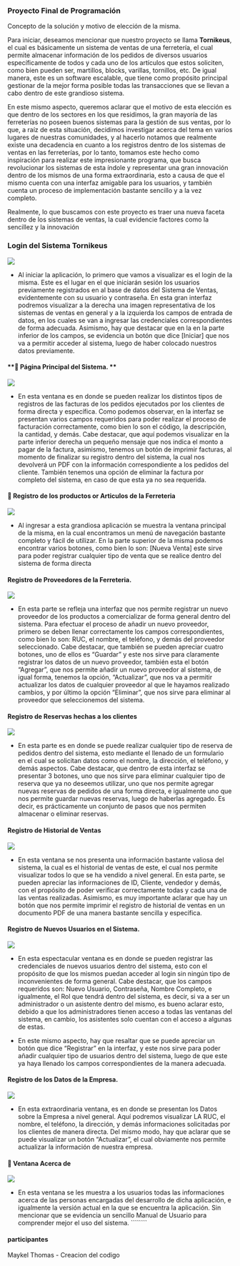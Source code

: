 
### **Proyecto Final de Programación**


Concepto de la solución y motivo de elección de la misma. 

Para iniciar, deseamos mencionar que nuestro proyecto se llama **Tornikeus**, el cual es básicamente un sistema de ventas de una ferretería, el cual permite almacenar información de los pedidos de diversos usuarios específicamente de todos y cada uno de los artículos que estos soliciten, como bien pueden ser, martillos, blocks, varillas, tornillos, etc. De igual manera, este es un software escalable, que tiene como propósito principal gestionar de la mejor forma posible todas las transacciones que se llevan a cabo dentro de este grandioso sistema. 

En este mismo aspecto, queremos aclarar que el motivo de esta elección es que dentro de los sectores en los que residimos, la gran mayoría de las ferreterías no poseen buenos sistemas para la gestión de sus ventas, por lo que, a raíz de esta situación, decidimos investigar acerca del tema en varios lugares de nuestras comunidades, y al hacerlo notamos que realmente existe una decadencia en cuanto a los registros dentro de los sistemas de ventas en las ferreterías, por lo tanto, tomamos este hecho como inspiración para realizar este impresionante programa, que busca revolucionar los sistemas de esta índole y representar una gran innovación dentro de los mismos de una forma extraordinaria, esto a causa de que el mismo cuenta con una interfaz amigable para los usuarios, y también cuenta un proceso de implementación bastante sencillo y a la vez completo. 

Realmente, lo que buscamos con este proyecto es traer una nueva faceta dentro de los sistemas de ventas, la cual evidencie factores como la sencillez y la innovación
### **Login del Sistema Tornikeus**
 ![](https://github.com/maiykt/erwerewr/blob/main/WhatsApp%20Image%202023-04-15%20at%2011.56.25%20PM.jpeg?raw=true) 
 
-  Al iniciar la aplicación, lo primero que vamos a visualizar es el login de la misma. Este es el lugar en el que iniciarán sesión los usuarios previamente registrados en al base de datos del Sistema de Ventas, evidentemente con su usuario y contraseña. En esta gran interfaz podremos visualizar a la derecha una imagen representativa de los sistemas de ventas en general y a la izquierda los campos de entrada de datos, en los cuales se van a ingresar las credenciales correspondientes de forma adecuada. Asimismo, hay que destacar que en la en la parte inferior de los campos, se evidencia un botón que dice [Iniciar] que nos va a permitir acceder al sistema, luego de haber colocado nuestros datos previamente. 
 
####  **	Página Principal del Sistema. **
 ![](https://github.com/maiykt/erwerewr/blob/main/WhatsApp%20Image%202023-04-16%20at%2012.32.54%20AM.jpeg?raw=true)
  -  En esta ventana es en donde se pueden realizar los distintos tipos de registros de las facturas de los pedidos ejecutados por los clientes de forma directa y específica. Como podemos observar, en la interfaz se presentan varios campos requeridos para poder realizar el proceso de facturación correctamente, como bien lo son el código, la descripción, la cantidad, y demás. Cabe destacar, que aquí podemos visualizar en la parte inferior derecha un pequeño mensaje que nos indica el monto a pagar de la factura, asimismo, tenemos un botón de imprimir facturas, al momento de finalizar su registro dentro del sistema, la cual nos devolverá un PDF con la información correspondiente a los pedidos del cliente. También tenemos una opción de eliminar la factura por completo del sistema, en caso de que esta ya no sea requerida. 

#### **	Registro de los productos or Articulos de la Ferreteria**

 ![](https://github.com/maiykt/erwerewr/blob/main/WhatsApp%20Image%202023-04-16%20at%2012.05.04%20AM.jpeg?raw=true)
- Al ingresar a esta grandiosa aplicación se muestra la ventana principal de la misma, en la cual encontramos un menú de navegación bastante completo y fácil de utilizar. En la parte superior de la misma podemos encontrar varios botones, como bien lo son: [Nueva Venta] este sirve para poder registrar cualquier tipo de venta que se realice dentro del sistema de forma directa

#### **Registro de Proveedores de la Ferreteria.** 

 ![](https://github.com/maiykt/erwerewr/blob/main/WhatsApp%20Image%202023-04-16%20at%2012.29.44%20AM.jpeg?raw=true)
- En esta parte se refleja una interfaz que nos permite registrar un nuevo proveedor de los productos a comercializar de forma general dentro del sistema. Para efectuar el proceso de añadir un nuevo proveedor, primero se deben llenar correctamente los campos correspondientes, como bien lo son: RUC, el nombre, el teléfono, y demás del proveedor seleccionado. Cabe destacar, que también se pueden apreciar cuatro botones, uno de ellos es “Guardar” y este nos  sirve para claramente registrar los datos de un nuevo proveedor, también esta el botón “Agregar”, que nos permite añadir un nuevo proveedor al sistema, de igual forma, tenemos la opción, “Actualizar”, que nos va a permitir actualizar los datos de cualquier  proveedor al que le hayamos realizado cambios, y por último la opción “Eliminar”, que nos sirve para eliminar al proveedor que seleccionemos del sistema. 

#### **Registro de Reservas hechas a los clientes**
 ![](https://github.com/maiykt/erwerewr/blob/main/WhatsApp%20Image%202023-04-16%20at%2012.30.15%20AM.jpeg?raw=true)
 
-  En esta parte es en donde se puede realizar cualquier tipo de reserva de pedidos dentro del sistema, esto mediante el llenado de un formulario en el cual se solicitan datos como el nombre, la dirección, el teléfono, y demás aspectos. Cabe destacar, que dentro de esta interfaz se presentar 3 botones, uno que nos sirve para eliminar cualquier tipo de reserva que ya no deseemos utilizar, uno que nos permite agregar nuevas reservas de pedidos de una forma directa, e igualmente uno que nos permite guardar nuevas reservas, luego de haberlas agregado. Es decir, es prácticamente un conjunto de pasos que nos permiten almacenar o eliminar reservas. 


#### **Registro de Historial de Ventas**
 ![](https://github.com/maiykt/erwerewr/blob/main/WhatsApp%20Image%202023-04-16%20at%2010.19.56%20PM.jpeg?raw=true)

- En esta ventana se nos presenta una información bastante valiosa del sistema, la cual es el historial de ventas de este, el cual nos permite visualizar todos lo que se ha vendido a nivel general. En esta parte, se pueden apreciar las informaciones de ID, Cliente, vendedor y demás, con el propósito de poder verificar correctamente todas y cada una de las ventas realizadas. Asimismo, es muy importante aclarar que hay un botón que nos permite imprimir el registro de historial de ventas en un documento PDF de una manera bastante sencilla y específica. 

#### **Registro de Nuevos Usuarios en el Sistema.**
 ![](https://github.com/maiykt/erwerewr/blob/main/WhatsApp%20Image%202023-04-16%20at%2012.38.09%20AM.jpeg?raw=true)

-  En esta espectacular ventana es en donde se pueden registrar las credenciales de nuevos usuarios dentro del sistema, esto con el propósito de que los mismos puedan acceder al login sin ningún tipo de inconvenientes de forma general. Cabe destacar, que los campos requeridos son: Nuevo Usuario, Contraseña, Nombre Completo, e igualmente, el Rol que tendrá dentro del sistema, es decir, si va a ser un administrador o un asistente dentro del mismo, es bueno aclarar esto, debido a que los administradores tienen acceso a todas las ventanas del sistema, en cambio, los asistentes solo cuentan con el acceso a algunas de estas. 

- En este mismo aspecto, hay que resaltar que se puede apreciar un botón que dice “Registrar” en la interfaz, y este nos sirve para poder añadir cualquier tipo de usuarios dentro del sistema, luego de que este ya haya llenado los campos correspondientes de la manera adecuada.

####  **Registro de los Datos de la Empresa.** 
  ![](https://github.com/maiykt/erwerewr/blob/main/WhatsApp%20Image%202023-04-16%20at%2012.37.11%20AM.jpeg?raw=true)
-   En esta extraordinaria ventana, es en donde se presentan los Datos sobre la Empresa a nivel general. Aquí podremos visualizar LA RUC, el nombre, el teléfono, la dirección, y demás informaciones solicitadas por los clientes de manera directa. Del mismo modo, hay que aclarar que se puede visualizar un botón “Actualizar”, el cual obviamente nos permite actualizar la información de nuestra empresa. 
#### 	Ventana Acerca de
  ![](https://github.com/maiykt/erwerewr/blob/main/WhatsApp%20Image%202023-04-16%20at%2012.38.34%20AM.jpeg?raw=true)
- En esta ventana se les muestra a los usuarios todas las informaciones acerca de las personas encargadas del desarrollo de dicha aplicación, e igualmente la versión actual en la que se encuentra la aplicación. Sin mencionar que se evidencia un sencillo Manual de Usuario para comprender mejor el uso del sistema.   ````````

#### **participantes**

Maykel Thomas - Creacion del codigo
